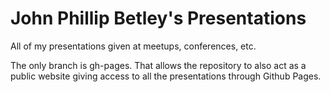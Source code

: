 John Phillip Betley's Presentations
=============

All of my presentations given at meetups, conferences, etc.

The only branch is gh-pages. That allows the repository to also act as
a public website giving access to all the presentations through Github Pages.
